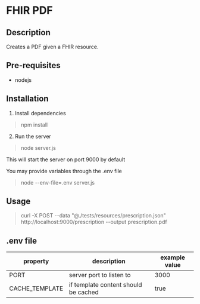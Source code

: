 FHIR PDF
==========================

Description
-----------
Creates a PDF given a FHIR resource.

Pre-requisites
------------
- nodejs 

Installation
------------
1. Install dependencies
> npm install

2. Run the server
> node server.js

This will start the server on port 9000 by default

You may provide variables through the .env file
> node  --env-file=.env server.js

Usage
------------
> curl -X POST --data "@./tests/resources/prescription.json" http://localhost:9000/prescription --output prescription.pdf


.env file
------------

| property   | description   | example value   |
| ------------ | ------------ | ------------ |
| PORT  | server port to listen to  | 3000   |
| CACHE_TEMPLATE  | if template content should be cached   | true  |
